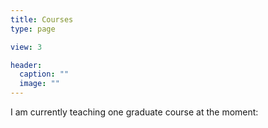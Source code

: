 ```yaml
---
title: Courses
type: page

view: 3

header:
  caption: ""
  image: ""
---
```


I am currently teaching one graduate course at the moment:

